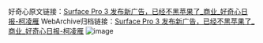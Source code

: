 好奇心原文链接：[Surface Pro 3 发布新广告，已经不黑苹果了_商业_好奇心日报-柯凌雁](https://www.qdaily.com/articles/6075.html)
WebArchive归档链接：[Surface Pro 3 发布新广告，已经不黑苹果了_商业_好奇心日报-柯凌雁](http://web.archive.org/web/20190623165848/https://www.qdaily.com/articles/6075.html)
![image](http://ww3.sinaimg.cn/large/007d5XDply1g3w9k2v85yj30u02x21kx)